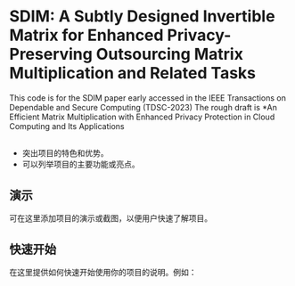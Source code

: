 # SDIM: A Subtly Designed Invertible Matrix for Enhanced Privacy-Preserving Outsourcing Matrix Multiplication and Related Tasks
This code is for the SDIM paper early accessed in the IEEE Transactions on Dependable and Secure Computing (TDSC-2023)
The rough draft is *An Efficient Matrix Multiplication with Enhanced Privacy Protection in Cloud Computing and Its Applications

## 

- 突出项目的特色和优势。
- 可以列举项目的主要功能或亮点。

## 演示

可在这里添加项目的演示或截图，以便用户快速了解项目。

## 快速开始

在这里提供如何快速开始使用你的项目的说明。例如：


